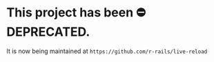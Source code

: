 # This project has been ⛔️ DEPRECATED.

It is now being maintained at `https://github.com/r-rails/live-reload`
